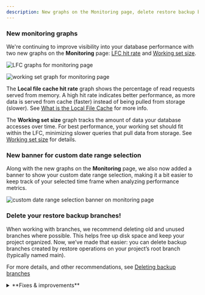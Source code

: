 ```yaml
---
description: New graphs on the Monitoring page, delete restore backup branches, and more
---
```


### New monitoring graphs

We're continuing to improve visibility into your database performance with two new graphs on the **Monitoring** page: [LFC hit rate](/docs/introduction/monitoring-page#local-file-cache-hit-rate) and [Working set size](/docs/introduction/monitoring-page#working-set-size).

<div style={{ display: 'flex' }}>
  <div style={{ flex: 1, paddingRight: '20px' }}>

![LFC graphs for monitoring page ](/docs/introduction/local_file_cache_hit_rate.png)

  </div>
  <div style={{ flex: 1 }}>

![working set graph for monitoring page](/docs/introduction/working_set_size.png)

  </div>
</div>

The **Local file cache hit rate** graph shows the percentage of read requests served from memory. A high hit rate indicates better performance, as more data is served from cache (faster) instead of being pulled from storage (slower). See [What is the Local File Cache](/docs/extensions/neon#what-is-the-local-file-cache) for more info.

The **Working set size** graph tracks the amount of data your database accesses over time. For best performance, your working set should fit within the LFC, minimizing slower queries that pull data from storage. See [Working set size](/docs/introduction/monitoring-page#working-set-size) for details.

### New banner for custom date range selection

Along with the new graphs on the **Monitoring** page, we also now added a banner to show your custom date range selection, making it a bit easier to keep track of your selected time frame when analyzing performance metrics.

![custom date range selection banner on monitoring page](/docs/relnotes/monitoring_custom_range.png)

### Delete your restore backup branches!

When working with branches, we recommend deleting old and unused branches where possible. This helps free up disk space and keep your project organized. Now, we’ve made that easier: you can delete backup branches created by restore operations on your project’s root branch (typically named main).

For more details, and other recommendations, see [Deleting backup branches](/docs/guides/branch-restore#deleting-backup-branches)

<details>
<summary>**Fixes & improvements**</summary>

- **Added email verification for Microsoft login**:

  - New users signing in with Microsoft need to verify their email.
  - Existing users linking a Microsoft account will receive an email to complete the linking process.

- **Postgres extension updates**:

  Added support for the following extensions to Postgres 17.

  | Extension        | Version |
  | ---------------- | ------- |
  | PostGIS          | 3.5.0   |
  | pgrouting        | 3.6.2   |
  | h3               | 4.1.3   |
  | unit             | 7.9     |
  | pgjwt            | f3d82fd |
  | pg_hashids       | 1.2.1   |
  | ip4r             | 2.4.2   |
  | prefix           | 1.2.10  |
  | postgresql-hll   | 2.18    |
  | pg_roaringbitmap | 0.5.4   |
  | pg-semver        | 0.40.0  |

Updated support of extensions for Postgres versions 14 through 16:

| Extension | Old Version | New Version |
| --------- | ----------- | ----------- |
| unit      | 7.7         | 7.9         |
| pgjwt     | 7.x         | 7.?         |

- **Neon API change**:

  - Removed the deprecated `/consumption/projects` endpoint entirely from the API.

- **Postgres 17 wait events system view**: Added custom wait events to the Neon extension, as exposed in the [pg_wait_events](https://www.postgresql.org/docs/current/view-pg-wait-events.html) system view introduced in Postgres 17. Backends that are waiting in Neon's storage system will now report what component of the system they're waiting for specifically, rather than just showing up as "Extension".

- **Fixes**:
  - Fixed an issue where Free Plan users were sometimes unable to select a paid plan after their previous selection failed to register.
  - Fixed a problem with the Support form that became unresponsive when switching between Organizations.

</details>
